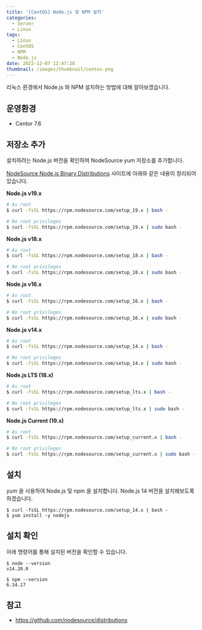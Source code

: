 ```yaml
---
title: '[CentOS] Node.js 및 NPM 설치'
categories:
  - Server
  - Linux
tags:
  - Linux
  - CentOS
  - NPM
  - Node.js
date: 2022-12-07 12:47:28
thumbnail: /images/thumbnail/centos.png
---
```


리눅스 환경에서 Node.js 와 NPM 설치하는 방법에 대해 알아보겠습니다.

## 운영환경

- Centor 7.6

## 저장소 추가

설치하려는 Node.js 버전을 확인하여 NodeSource yum 저장소를 추가합니다.

[NodeSource Node.js Binary Distributions](https://github.com/nodesource/distributions) 사이트에 아래와 같은 내용이 정리되어있습니다.

**Node.js v19.x**

```bash
# As root
$ curl -fsSL https://rpm.nodesource.com/setup_19.x | bash -

# No root privileges
$ curl -fsSL https://rpm.nodesource.com/setup_19.x | sudo bash -
```

**Node.js v18.x**

```bash
# As root
$ curl -fsSL https://rpm.nodesource.com/setup_18.x | bash -

# No root privileges
$ curl -fsSL https://rpm.nodesource.com/setup_18.x | sudo bash -
```

**Node.js v16.x**

```bash
# As root
$ curl -fsSL https://rpm.nodesource.com/setup_16.x | bash -

# No root privileges
$ curl -fsSL https://rpm.nodesource.com/setup_16.x | sudo bash -
```

**Node.js v14.x**

```bash
# As root
$ curl -fsSL https://rpm.nodesource.com/setup_14.x | bash -

# No root privileges
$ curl -fsSL https://rpm.nodesource.com/setup_14.x | sudo bash -
```

**Node.js LTS (18.x)**

```bash
# As root
$ curl -fsSL https://rpm.nodesource.com/setup_lts.x | bash -

# No root privileges
$ curl -fsSL https://rpm.nodesource.com/setup_lts.x | sudo bash -
```

**Node.js Current (19.x)**

```bash
# As root
$ curl -fsSL https://rpm.nodesource.com/setup_current.x | bash -

# No root privileges
$ curl -fsSL https://rpm.nodesource.com/setup_current.x | sudo bash -
```

## 설치

yum 을 사용하여 Node.js 및 npm 을 설치합니다. Node.js 14 버전을 설치해보도록 하겠습니다.

```shell
$ curl -fsSL https://rpm.nodesource.com/setup_14.x | bash -
$ yum install -y nodejs
```

## 설치 확인

아래 명령어를 통해 설치된 버전을 확인할 수 있습니다.

```shell
$ node --version
v14.20.0
```

```shell
$ npm --version
6.14.17
```

## 참고

- https://github.com/nodesource/distributions

